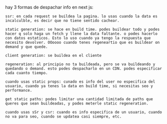 hay 3 formas de despachar info en next js:


	ssr: en cada request se buildea la pagina. lo usas cuando la data es incalculble, es decir que no tiene sentido cachear.

	static generation: se hace en build time. podes buildear todo y podes hacer q solo haga un fetch y llene la data faltante. o podes hacerlo con datos estaticos. Esto lo uso cuando ya tengo la respuesta que necesito devolver. OOoooo cuando tenes regeneartio que es buildear on demand y que quede.

	client generation: se buildea en el cliente

	regeneration: al principio no ta buildeada, pero se va buildeando y quedando o demand. esto podes despacharlo en un CDN. podes especificar cada cuanto tiempo.

	cuando usas static props: cunado es info del user no especifica del usuario, cuando ya tenes la data en build time, si necesitas seo y performance.

	get static paths: podes limitar una cantidad limitada de paths que queres que sean buildeadas, y podes meterle static regeneration.

	cuando usas sSr y csr: cuando es info especifica de un usuario, cuando no va para seo, cuando se updatea casi siempre, etc.
